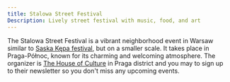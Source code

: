 ```yaml
---
title: Stalowa Street Festival
Description: Lively street festival with music, food, and art
---
```


The Stalowa Street Festival is a vibrant neighborhood event in Warsaw similar to [Saska Kępa festival](/burst-to-warsaw/events/saska-kepa-festival), but on a smaller scale. It takes place in Praga-Północ, known for its charming and welcoming atmosphere. The organizer is [The House of Culture](https://dkpraga.pl/) in Praga district and you may to sign up to their newsletter so you don't miss any upcoming events.
